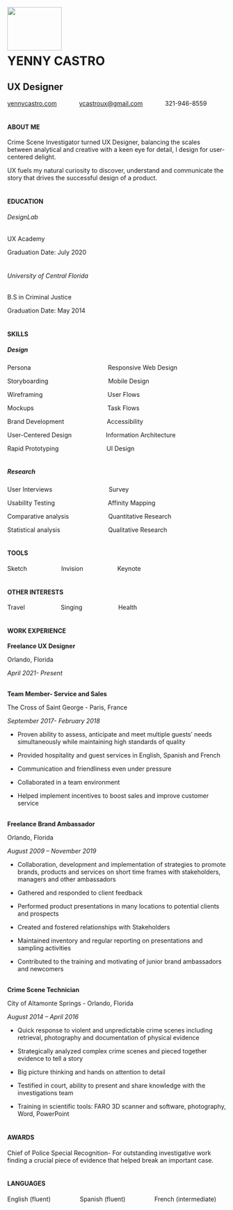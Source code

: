 <img src="https://images.squarespace-cdn.com/content/5ebf0afed26c267d5165b5a1/1589656077638-NDO77KGGGTNEWMFI6JMY/Logo.png?content-type=image%2Fpng" img align="left" width="125" height="100" /><br/><br/><br/><br/> 



# YENNY CASTRO

## UX Designer

[yennycastro.com](http://www.yennycastro.com) &nbsp;&nbsp;&nbsp;&nbsp;&nbsp;&nbsp;&nbsp;&nbsp;&nbsp;&nbsp;&nbsp; ycastroux@gmail.com &nbsp;&nbsp;&nbsp;&nbsp;&nbsp;&nbsp;&nbsp;&nbsp;&nbsp;&nbsp;&nbsp;&nbsp;321-946-8559<br/><br/>

#### ABOUT ME

Crime Scene Investigator turned UX Designer,
balancing the scales between analytical and
creative with a keen eye for detail, I design for
user-centered delight.

UX fuels my natural curiosity to discover,
understand and communicate the story that drives
the successful design of a product.<br/><br/>

#### EDUCATION

###### DesignLab

UX Academy

Graduation Date: July 2020 <br/><br/>

###### University of Central Florida

B.S in Criminal Justice

Graduation Date: May 2014<br/><br/>

#### SKILLS

##### Design

Persona&nbsp;&nbsp;&nbsp;&nbsp;&nbsp;&nbsp;&nbsp;&nbsp;&nbsp;&nbsp;&nbsp;&nbsp;&nbsp;&nbsp;&nbsp;&nbsp;&nbsp;&nbsp;&nbsp;&nbsp;&nbsp;&nbsp;&nbsp;&nbsp;&nbsp;&nbsp;&nbsp;&nbsp;&nbsp;&nbsp;&nbsp;&nbsp;&nbsp;&nbsp;&nbsp;&nbsp;&nbsp;&nbsp;&nbsp;&nbsp;&nbsp;&nbsp;&nbsp;&nbsp;&nbsp;Responsive Web Design

Storyboarding&nbsp;&nbsp;&nbsp;&nbsp;&nbsp;&nbsp;&nbsp;&nbsp;&nbsp;&nbsp;&nbsp;&nbsp;&nbsp;&nbsp;&nbsp;&nbsp;&nbsp;&nbsp;&nbsp;&nbsp;&nbsp;&nbsp;&nbsp;&nbsp;&nbsp;&nbsp;&nbsp;&nbsp;&nbsp;&nbsp;&nbsp;&nbsp;&nbsp;&nbsp;&nbsp;Mobile Design

Wireframing&nbsp;&nbsp;&nbsp;&nbsp;&nbsp;&nbsp;&nbsp;&nbsp;&nbsp;&nbsp;&nbsp;&nbsp;&nbsp;&nbsp;&nbsp;&nbsp;&nbsp;&nbsp;&nbsp;&nbsp;&nbsp;&nbsp;&nbsp;&nbsp;&nbsp;&nbsp;&nbsp;&nbsp;&nbsp;&nbsp;&nbsp;&nbsp;&nbsp;&nbsp;&nbsp;&nbsp;&nbsp;&nbsp;User Flows

Mockups&nbsp;&nbsp;&nbsp;&nbsp;&nbsp;&nbsp;&nbsp;&nbsp;&nbsp;&nbsp;&nbsp;&nbsp;&nbsp;&nbsp;&nbsp;&nbsp;&nbsp;&nbsp;&nbsp;&nbsp;&nbsp;&nbsp;&nbsp;&nbsp;&nbsp;&nbsp;&nbsp;&nbsp;&nbsp;&nbsp;&nbsp;&nbsp;&nbsp;&nbsp;&nbsp;&nbsp;&nbsp;&nbsp;&nbsp;&nbsp;&nbsp;&nbsp;&nbsp;Task Flows

Brand Development&nbsp;&nbsp;&nbsp;&nbsp;&nbsp;&nbsp;&nbsp;&nbsp;&nbsp;&nbsp;&nbsp;&nbsp;&nbsp;&nbsp;&nbsp;&nbsp;&nbsp;&nbsp;&nbsp;&nbsp;&nbsp;&nbsp;&nbsp;&nbsp;&nbsp;Accessibility

User-Centered Design&nbsp;&nbsp;&nbsp;&nbsp;&nbsp;&nbsp;&nbsp;&nbsp;&nbsp;&nbsp;&nbsp;&nbsp;&nbsp;&nbsp;&nbsp;&nbsp;&nbsp;&nbsp;&nbsp;&nbsp;Information Architecture

Rapid Prototyping&nbsp;&nbsp;&nbsp;&nbsp;&nbsp;&nbsp;&nbsp;&nbsp;&nbsp;&nbsp;&nbsp;&nbsp;&nbsp;&nbsp;&nbsp;&nbsp;&nbsp;&nbsp;&nbsp;&nbsp;&nbsp;&nbsp;&nbsp;&nbsp; &nbsp;&nbsp;&nbsp;UI Design<br/><br/>




##### Research

User Interviews&nbsp;&nbsp;&nbsp;&nbsp;&nbsp;&nbsp;&nbsp;&nbsp;&nbsp;&nbsp;&nbsp;&nbsp;&nbsp;&nbsp;&nbsp;&nbsp;&nbsp;&nbsp;&nbsp;&nbsp;&nbsp;&nbsp;&nbsp;&nbsp;&nbsp;&nbsp;&nbsp;&nbsp;&nbsp;&nbsp;&nbsp;&nbsp;&nbsp;Survey

Usability Testing&nbsp;&nbsp;&nbsp;&nbsp;&nbsp;&nbsp;&nbsp;&nbsp;&nbsp;&nbsp;&nbsp;&nbsp;&nbsp;&nbsp;&nbsp;&nbsp;&nbsp;&nbsp;&nbsp;&nbsp;&nbsp;&nbsp;&nbsp;&nbsp;&nbsp;&nbsp;&nbsp;&nbsp;&nbsp;&nbsp;&nbsp;Affinity Mapping

Comparative analysis&nbsp;&nbsp;&nbsp;&nbsp;&nbsp;&nbsp;&nbsp;&nbsp;&nbsp;&nbsp;&nbsp;&nbsp;&nbsp;&nbsp;&nbsp;&nbsp;&nbsp;&nbsp;&nbsp;&nbsp;&nbsp;&nbsp;&nbsp;Quantitative Research

Statistical analysis&nbsp;&nbsp;&nbsp;&nbsp;&nbsp;&nbsp;&nbsp;&nbsp;&nbsp;&nbsp;&nbsp;&nbsp;&nbsp;&nbsp;&nbsp;&nbsp;&nbsp;&nbsp;&nbsp;&nbsp;&nbsp;&nbsp;&nbsp;&nbsp;&nbsp;&nbsp;&nbsp;&nbsp;Qualitative Research<br/><br/>



#### TOOLS

Sketch&nbsp;&nbsp;&nbsp;&nbsp;&nbsp;&nbsp;&nbsp;&nbsp;&nbsp;&nbsp;&nbsp;&nbsp;&nbsp;&nbsp;&nbsp;&nbsp;&nbsp;&nbsp;&nbsp;&nbsp;Invision&nbsp;&nbsp;&nbsp;&nbsp;&nbsp;&nbsp;&nbsp;&nbsp;&nbsp;&nbsp;&nbsp;&nbsp;&nbsp;&nbsp;&nbsp;&nbsp;&nbsp;&nbsp;&nbsp;&nbsp;Keynote<br/><br/>


#### OTHER INTERESTS

Travel&nbsp;&nbsp;&nbsp;&nbsp;&nbsp;&nbsp;&nbsp;&nbsp;&nbsp;&nbsp;&nbsp;&nbsp;&nbsp;&nbsp;&nbsp;&nbsp;&nbsp;&nbsp;&nbsp;&nbsp;&nbsp;Singing&nbsp;&nbsp;&nbsp;&nbsp;&nbsp;&nbsp;&nbsp;&nbsp;&nbsp;&nbsp;&nbsp;&nbsp;&nbsp;&nbsp;&nbsp;&nbsp;&nbsp;&nbsp;&nbsp;&nbsp;&nbsp;Health<br/><br/>


#### WORK EXPERIENCE

**Freelance UX Designer**

Orlando, Florida

*April 2021- Present*<br/><br/>


**Team Member- Service and Sales**

The Cross of Saint George - Paris, France

*September 2017- February 2018*

- Proven ability to assess, anticipate and meet multiple guests’ needs simultaneously while maintaining high standards of quality

- Provided hospitality and guest services in English, Spanish and French

- Communication and friendliness even under pressure

- Collaborated in a team environment

- Helped implement incentives to boost sales and improve customer service<br/><br/>


**Freelance Brand Ambassador**

Orlando, Florida 

*August 2009 – November 2019*

- Collaboration, development and implementation of strategies to promote brands, products and services on short time frames with stakeholders, managers and other ambassadors

- Gathered and responded to client feedback

- Performed product presentations in many locations to potential clients and prospects

- Created and fostered relationships with Stakeholders

- Maintained inventory and regular reporting on presentations and sampling activities

- Contributed to the training and motivating of junior brand ambassadors and newcomers<br/><br/>


**Crime Scene Technician**

City of Altamonte Springs - Orlando, Florida 

*August 2014 – April 2016*

- Quick response to violent and unpredictable crime scenes including retrieval, photography and documentation of physical evidence

- Strategically analyzed complex crime scenes and pieced together evidence to tell a story

- Big picture thinking and hands on attention to detail

- Testified in court, ability to present and share knowledge with the investigations team

- Training in scientific tools: FARO 3D scanner and software, photography, Word, PowerPoint<br/><br/>


#### AWARDS

Chief of Police Special Recognition- For outstanding investigative work finding a crucial piece of evidence that helped break an important case.<br/><br/>

#### LANGUAGES

English (fluent)&nbsp;&nbsp;&nbsp;&nbsp;&nbsp;&nbsp;&nbsp;&nbsp;&nbsp;&nbsp;&nbsp;&nbsp;&nbsp;&nbsp;&nbsp;&nbsp;&nbsp;Spanish (fluent)&nbsp;&nbsp;&nbsp;&nbsp;&nbsp;&nbsp;&nbsp;&nbsp;&nbsp;&nbsp;&nbsp;&nbsp;&nbsp;&nbsp;&nbsp;&nbsp;&nbsp;French (intermediate)<br/><br/>

